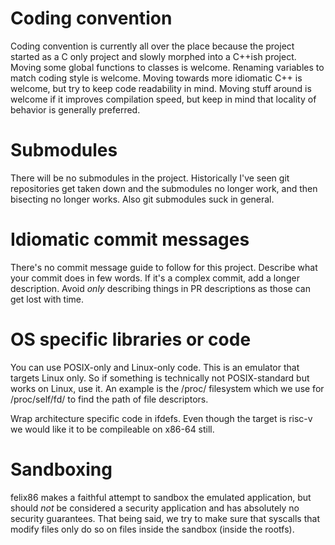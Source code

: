 # Coding convention

Coding convention is currently all over the place because the project started as a C only project and slowly
morphed into a C++ish project. Moving some global functions to classes is welcome. Renaming variables to match coding style is welcome.
Moving towards more idiomatic C++ is welcome, but try to keep code readability in mind. Moving stuff around is welcome if it improves
compilation speed, but keep in mind that locality of behavior is generally preferred.

# Submodules

There will be no submodules in the project. Historically I've seen git repositories get taken down and the submodules no longer work, and then bisecting no longer works. Also git submodules suck in general.

# Idiomatic commit messages

There's no commit message guide to follow for this project. Describe what your commit does in few words. If it's a complex commit, add a longer description. Avoid *only* describing things in PR descriptions as those can get lost with time.

# OS specific libraries or code

You can use POSIX-only and Linux-only code. This is an emulator that targets Linux only. So if something is technically not POSIX-standard but works on Linux, use it. An example is the /proc/ filesystem which we use for /proc/self/fd/ to find the path
of file descriptors.

Wrap architecture specific code in ifdefs. Even though the target is risc-v we would like it to be compileable on x86-64 still.

# Sandboxing

felix86 makes a faithful attempt to sandbox the emulated application, but should *not* be considered a security application and has absolutely no security guarantees.
That being said, we try to make sure that syscalls that modify files only do so on files inside the sandbox (inside the rootfs).